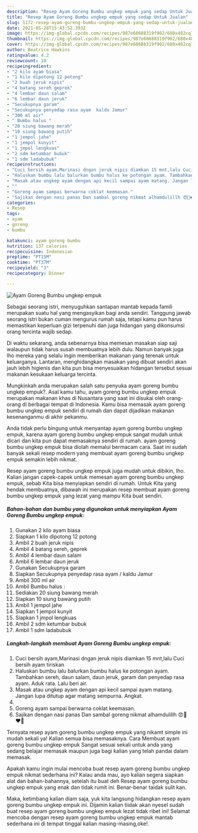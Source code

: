 ```yaml
---
description: "Resep Ayam Goreng Bumbu ungkep empuk yang sedap Untuk Jualan"
title: "Resep Ayam Goreng Bumbu ungkep empuk yang sedap Untuk Jualan"
slug: 1172-resep-ayam-goreng-bumbu-ungkep-empuk-yang-sedap-untuk-jualan
date: 2021-05-28T15:43:52.393Z
image: https://img-global.cpcdn.com/recipes/987e68688319f902/680x482cq70/ayam-goreng-bumbu-ungkep-empuk-foto-resep-utama.jpg
thumbnail: https://img-global.cpcdn.com/recipes/987e68688319f902/680x482cq70/ayam-goreng-bumbu-ungkep-empuk-foto-resep-utama.jpg
cover: https://img-global.cpcdn.com/recipes/987e68688319f902/680x482cq70/ayam-goreng-bumbu-ungkep-empuk-foto-resep-utama.jpg
author: Beatrice Hawkins
ratingvalue: 4.2
reviewcount: 10
recipeingredient:
- "2 kilo ayam biasa"
- "1 kilo dipotong 12 potong"
- "2 buah jeruk nipis"
- "4 batang sereh geprek"
- "4 lembar daun salam"
- "6 lembar daun jeruk"
- "Secukupnya garam"
- "Secukupnya penyedap rasa ayam  kaldu Jamur"
- "300 ml air"
- " Bumbu halus "
- "20 siung bawang merah"
- "10 siung bawang putih"
- "1 jempol jahe"
- "1 jempol kunyit"
- "1 jmpol lengkuas"
- "2 sdm ketumbar bubuk"
- "1 sdm ladabubuk"
recipeinstructions:
- "Cuci bersih ayam,Marinasi dngan jeruk nipis diamkan 15 mnt,lalu Cuci bersih ayam tiriskan"
- "Haluskan bumbu lalu balurkan bumbu halus ke potongan ayam. Tambahkan sereh, daun salam, daun jeruk, garam dan penyedap rasa ayam. Aduk rata. Lalu beri air."
- "Masak atau ungkep ayam dengan api kecil sampai ayam matang. Jangan lupa ditutup agar matang sempurna. Angkat."
- ""
- "Goreng ayam sampai berwarna coklat keemasan."
- "Sajikan dengan nasi panas Dan sambal goreng nikmat alhamdulillh 😍🥰❤️💋"
categories:
- Resep
tags:
- ayam
- goreng
- bumbu

katakunci: ayam goreng bumbu 
nutrition: 137 calories
recipecuisine: Indonesian
preptime: "PT15M"
cooktime: "PT37M"
recipeyield: "3"
recipecategory: Dinner

---
```



![Ayam Goreng Bumbu ungkep empuk](https://img-global.cpcdn.com/recipes/987e68688319f902/680x482cq70/ayam-goreng-bumbu-ungkep-empuk-foto-resep-utama.jpg)

Sebagai seorang istri, menyuguhkan santapan mantab kepada famili merupakan suatu hal yang mengasyikan bagi anda sendiri. Tanggung jawab seorang istri bukan cuman mengurus rumah saja, tetapi kamu pun harus memastikan keperluan gizi terpenuhi dan juga hidangan yang dikonsumsi orang tercinta wajib sedap.

Di waktu  sekarang, anda sebenarnya bisa memesan masakan siap saji walaupun tidak harus susah membuatnya lebih dulu. Namun banyak juga lho mereka yang selalu ingin memberikan makanan yang terenak untuk keluarganya. Lantaran, menghidangkan masakan yang dibuat sendiri akan jauh lebih higienis dan kita pun bisa menyesuaikan hidangan tersebut sesuai makanan kesukaan keluarga tercinta. 



Mungkinkah anda merupakan salah satu penyuka ayam goreng bumbu ungkep empuk?. Asal kamu tahu, ayam goreng bumbu ungkep empuk merupakan makanan khas di Nusantara yang saat ini disukai oleh orang-orang di berbagai tempat di Indonesia. Kamu bisa memasak ayam goreng bumbu ungkep empuk sendiri di rumah dan dapat dijadikan makanan kesenanganmu di akhir pekanmu.

Anda tidak perlu bingung untuk menyantap ayam goreng bumbu ungkep empuk, karena ayam goreng bumbu ungkep empuk sangat mudah untuk dicari dan kita pun dapat memasaknya sendiri di rumah. ayam goreng bumbu ungkep empuk bisa diolah memalui bermacam cara. Saat ini sudah banyak sekali resep modern yang membuat ayam goreng bumbu ungkep empuk semakin lebih nikmat.

Resep ayam goreng bumbu ungkep empuk juga mudah untuk dibikin, lho. Kalian jangan capek-capek untuk memesan ayam goreng bumbu ungkep empuk, sebab Kita bisa menyiapkan sendiri di rumah. Untuk Kita yang hendak membuatnya, dibawah ini merupakan resep membuat ayam goreng bumbu ungkep empuk yang lezat yang mampu Kita buat sendiri.

<!--inarticleads1-->

##### Bahan-bahan dan bumbu yang digunakan untuk menyiapkan Ayam Goreng Bumbu ungkep empuk:

1. Gunakan 2 kilo ayam biasa
1. Siapkan 1 kilo dipotong 12 potong
1. Ambil 2 buah jeruk nipis
1. Ambil 4 batang sereh, geprek
1. Ambil 4 lembar daun salam
1. Ambil 6 lembar daun jeruk
1. Gunakan Secukupnya garam
1. Siapkan Secukupnya penyedap rasa ayam / kaldu Jamur
1. Ambil 300 ml air
1. Ambil  Bumbu halus :
1. Sediakan 20 siung bawang merah
1. Siapkan 10 siung bawang putih
1. Ambil 1 jempol jahe
1. Siapkan 1 jempol kunyit
1. Siapkan 1 jmpol lengkuas
1. Ambil 2 sdm ketumbar bubuk
1. Ambil 1 sdm ladabubuk




<!--inarticleads2-->

##### Langkah-langkah membuat Ayam Goreng Bumbu ungkep empuk:

1. Cuci bersih ayam,Marinasi dngan jeruk nipis diamkan 15 mnt,lalu Cuci bersih ayam tiriskan
1. Haluskan bumbu lalu balurkan bumbu halus ke potongan ayam. Tambahkan sereh, daun salam, daun jeruk, garam dan penyedap rasa ayam. Aduk rata. Lalu beri air.
1. Masak atau ungkep ayam dengan api kecil sampai ayam matang. Jangan lupa ditutup agar matang sempurna. Angkat.
1. 
1. Goreng ayam sampai berwarna coklat keemasan.
1. Sajikan dengan nasi panas Dan sambal goreng nikmat alhamdulillh 😍🥰❤️💋




Ternyata resep ayam goreng bumbu ungkep empuk yang nikamt simple ini mudah sekali ya! Kalian semua bisa memasaknya. Cara Membuat ayam goreng bumbu ungkep empuk Sangat sesuai sekali untuk anda yang sedang belajar memasak maupun juga bagi kalian yang telah pandai dalam memasak.

Apakah kamu ingin mulai mencoba buat resep ayam goreng bumbu ungkep empuk nikmat sederhana ini? Kalau anda mau, ayo kalian segera siapkan alat dan bahan-bahannya, setelah itu buat deh Resep ayam goreng bumbu ungkep empuk yang enak dan tidak rumit ini. Benar-benar taidak sulit kan. 

Maka, ketimbang kalian diam saja, yuk kita langsung hidangkan resep ayam goreng bumbu ungkep empuk ini. Dijamin kalian tiidak akan nyesel sudah buat resep ayam goreng bumbu ungkep empuk lezat tidak ribet ini! Selamat mencoba dengan resep ayam goreng bumbu ungkep empuk mantab sederhana ini di tempat tinggal kalian masing-masing,oke!.

